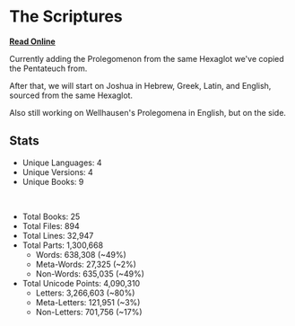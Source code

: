 # The Scriptures

**[Read Online](https://r-neal-kelly.github.io/the_scriptures/)**

Currently adding the Prolegomenon from the same Hexaglot we've copied the Pentateuch from.

After that, we will start on Joshua in Hebrew, Greek, Latin, and English, sourced from the same Hexaglot.

Also still working on Wellhausen's Prolegomena in English, but on the side.

## Stats

- Unique Languages: 4
- Unique Versions: 4
- Unique Books: 9

<br>

- Total Books: 25
- Total Files: 894
- Total Lines: 32,947
- Total Parts: 1,300,668
    - Words: 638,308 (~49%)
    - Meta-Words: 27,325 (~2%)
    - Non-Words: 635,035 (~49%)
- Total Unicode Points: 4,090,310
    - Letters: 3,266,603 (~80%)
    - Meta-Letters: 121,951 (~3%)
    - Non-Letters: 701,756 (~17%)
